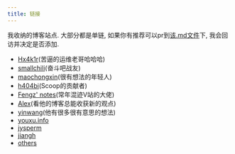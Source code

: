 ```yaml
---
title: 链接
---
```

我收纳的博客站点. 大部分都是单链, 如果你有推荐可以pr到[该.md文件](https://github.com/thesomeexp/source/blob/master/links/index.md)下, 我会回访并决定是否添加. 
- [Hx4k1r](https://iloveyouqq.cn)(苦逼的运维老哥哈哈哈)
- [smallchili](http://www.smallchili.com/)(奋斗吧战友)
- [maochongxin](http://maochong.xin/)(很有想法的年轻人)
- [h404bi](https://www.h404bi.com)(Scoop的贡献者)
- [Fengz' notes](https://sync.sh/)(常年混迹V站的大佬)
- [Alex](https://vincent1q84.github.io)(看他的博客总能收获新的观点)
- [yinwang](http://www.yinwang.org/)(他有很多很有意思的想法)
- [youxu.info](https://blog.youxu.info/)
- [jysperm](https://jysperm.me/)
- [jiangh](https://1byte.io/)
- [others](/others/)
